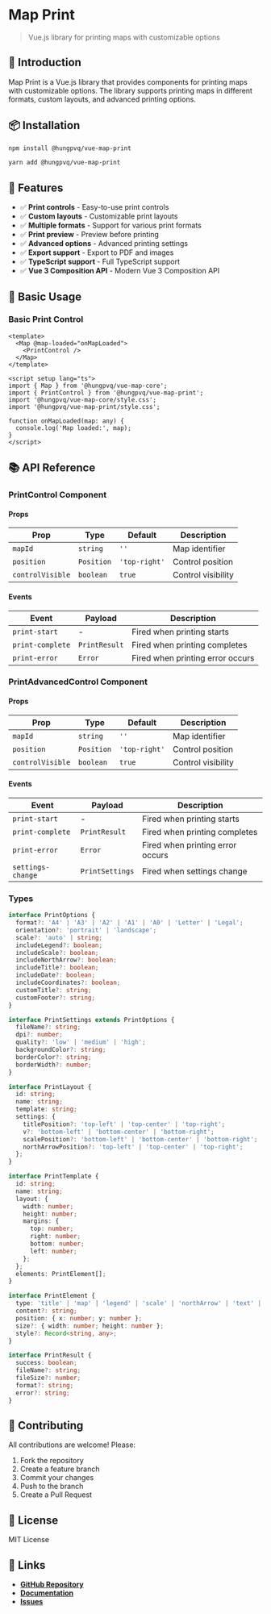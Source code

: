 # Map Print

> Vue.js library for printing maps with customizable options

## 🚀 Introduction

Map Print is a Vue.js library that provides components for printing maps with customizable options. The library supports printing maps in different formats, custom layouts, and advanced printing options.

## 📦 Installation

```bash
npm install @hungpvq/vue-map-print
```

```bash
yarn add @hungpvq/vue-map-print
```

## 🎯 Features

- ✅ **Print controls** - Easy-to-use print controls
- ✅ **Custom layouts** - Customizable print layouts
- ✅ **Multiple formats** - Support for various print formats
- ✅ **Print preview** - Preview before printing
- ✅ **Advanced options** - Advanced printing settings
- ✅ **Export support** - Export to PDF and images
- ✅ **TypeScript support** - Full TypeScript support
- ✅ **Vue 3 Composition API** - Modern Vue 3 Composition API

## 🚀 Basic Usage

### Basic Print Control

```vue
<template>
  <Map @map-loaded="onMapLoaded">
    <PrintControl />
  </Map>
</template>

<script setup lang="ts">
import { Map } from '@hungpvq/vue-map-core';
import { PrintControl } from '@hungpvq/vue-map-print';
import '@hungpvq/vue-map-core/style.css';
import '@hungpvq/vue-map-print/style.css';

function onMapLoaded(map: any) {
  console.log('Map loaded:', map);
}
</script>
```

## 📚 API Reference

### PrintControl Component

#### Props

| Prop             | Type       | Default       | Description        |
| ---------------- | ---------- | ------------- | ------------------ |
| `mapId`          | `string`   | `''`          | Map identifier     |
| `position`       | `Position` | `'top-right'` | Control position   |
| `controlVisible` | `boolean`  | `true`        | Control visibility |

#### Events

| Event            | Payload       | Description                      |
| ---------------- | ------------- | -------------------------------- |
| `print-start`    | -             | Fired when printing starts       |
| `print-complete` | `PrintResult` | Fired when printing completes    |
| `print-error`    | `Error`       | Fired when printing error occurs |

### PrintAdvancedControl Component

#### Props

| Prop             | Type       | Default       | Description        |
| ---------------- | ---------- | ------------- | ------------------ |
| `mapId`          | `string`   | `''`          | Map identifier     |
| `position`       | `Position` | `'top-right'` | Control position   |
| `controlVisible` | `boolean`  | `true`        | Control visibility |

#### Events

| Event             | Payload         | Description                      |
| ----------------- | --------------- | -------------------------------- |
| `print-start`     | -               | Fired when printing starts       |
| `print-complete`  | `PrintResult`   | Fired when printing completes    |
| `print-error`     | `Error`         | Fired when printing error occurs |
| `settings-change` | `PrintSettings` | Fired when settings change       |

### Types

```typescript
interface PrintOptions {
  format?: 'A4' | 'A3' | 'A2' | 'A1' | 'A0' | 'Letter' | 'Legal';
  orientation?: 'portrait' | 'landscape';
  scale?: 'auto' | string;
  includeLegend?: boolean;
  includeScale?: boolean;
  includeNorthArrow?: boolean;
  includeTitle?: boolean;
  includeDate?: boolean;
  includeCoordinates?: boolean;
  customTitle?: string;
  customFooter?: string;
}

interface PrintSettings extends PrintOptions {
  fileName?: string;
  dpi?: number;
  quality?: 'low' | 'medium' | 'high';
  backgroundColor?: string;
  borderColor?: string;
  borderWidth?: number;
}

interface PrintLayout {
  id: string;
  name: string;
  template: string;
  settings: {
    titlePosition?: 'top-left' | 'top-center' | 'top-right';
    v?: 'bottom-left' | 'bottom-center' | 'bottom-right';
    scalePosition?: 'bottom-left' | 'bottom-center' | 'bottom-right';
    northArrowPosition?: 'top-left' | 'top-center' | 'top-right';
  };
}

interface PrintTemplate {
  id: string;
  name: string;
  layout: {
    width: number;
    height: number;
    margins: {
      top: number;
      right: number;
      bottom: number;
      left: number;
    };
  };
  elements: PrintElement[];
}

interface PrintElement {
  type: 'title' | 'map' | 'legend' | 'scale' | 'northArrow' | 'text' | 'image';
  content?: string;
  position: { x: number; y: number };
  size?: { width: number; height: number };
  style?: Record<string, any>;
}

interface PrintResult {
  success: boolean;
  fileName?: string;
  fileSize?: number;
  format?: string;
  error?: string;
}
```

## 🤝 Contributing

All contributions are welcome! Please:

1. Fork the repository
2. Create a feature branch
3. Commit your changes
4. Push to the branch
5. Create a Pull Request

## 📄 License

MIT License

## 🔗 Links

- **[GitHub Repository](https://github.com/hung4564/vue-library)**
- **[Documentation](./docs/)**
- **[Issues](https://github.com/hung4564/vue-library/issues)**

